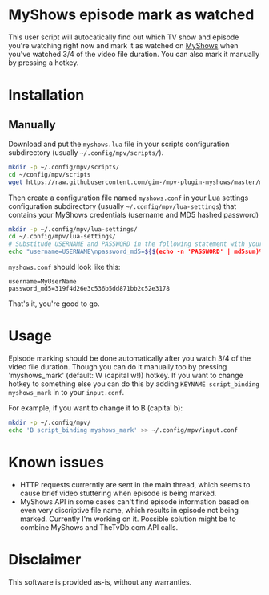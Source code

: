 # MyShows episode mark as watched

This user script will autocatically find out which TV show and episode you're watching right now and mark it as watched on [MyShows](myshows.me) when you've watched 3/4 of the video file duration. You can also mark it manually by pressing a hotkey.

# Installation

## Manually

Download and put the `myshows.lua` file in your scripts configuration subdirectory (usually `~/.config/mpv/scripts/`).
```Bash
mkdir -p ~/.config/mpv/scripts/
cd ~/config/mpv/scripts
wget https://raw.githubusercontent.com/gim-/mpv-plugin-myshows/master/myshows.lua
```
Then create a configuration file named `myshows.conf` in your Lua settings configuration subdirectory (usually `~/.config/mpv/lua-settings`) that contains your MyShows credentials (username and MD5 hashed password)
```Bash
mkdir -p ~/.config/mpv/lua-settings/
cd ~/.config/mpv/lua-settings/
# Substitude USERNAME and PASSWORD in the following statement with your MyShows credentials.
echo "username=USERNAME\npassword_md5=${$(echo -n 'PASSWORD' | md5sum)%  -*}" > ~/.config/mpv/lua-settings/myshows.conf
```
`myshows.conf` should look like this:
```
username=MyUserName
password_md5=319f4d26e3c536b5dd871bb2c52e3178
```
That's it, you're good to go.

# Usage

Episode marking should be done automatically after you watch 3/4 of the video file duration. Though you can do it manually too by pressing 'myshows_mark' (default: W (capital w!)) hotkey. If you want to change hotkey to something else you can do this by adding `KEYNAME script_binding myshows_mark` in to your `input.conf`.

For example, if you want to change it to B (capital b):
```Bash
mkdir -p ~/.config/mpv/
echo 'B script_binding myshows_mark' >> ~/.config/mpv/input.conf
```

# Known issues

* HTTP requests currerntly are sent in the main thread, which seems to cause brief video stuttering when episode is being marked.
* MyShows API in some cases can't find episode information based on even very discriptive file name, which results in episode not being marked. Currently I'm working on it. Possible solution might be to combine MyShows and TheTvDb.com API calls.

# Disclaimer

This software is provided as-is, without any warranties.